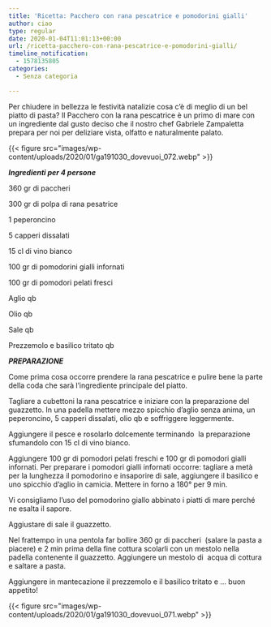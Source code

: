 ```yaml
---
title: 'Ricetta: Pacchero con rana pescatrice e pomodorini gialli'
author: ciao
type: regular
date: 2020-01-04T11:01:13+00:00
url: /ricetta-pacchero-con-rana-pescatrice-e-pomodorini-gialli/
timeline_notification:
  - 1578135805
categories:
  - Senza categoria

---
```

Per chiudere in bellezza le festività natalizie cosa c’è di meglio di un bel piatto di pasta? Il Pacchero con la rana pescatrice è un primo di mare con un ingrediente dal gusto deciso che il nostro chef Gabriele Zampaletta prepara per noi per deliziare vista, olfatto e naturalmente palato.


{{< figure src="images/wp-content/uploads/2020/01/ga191030_dovevuoi_072.webp" >}}


**_Ingredienti per 4 persone_**

360 gr di paccheri

300 gr di polpa di rana pesatrice

1 peperoncino

5 capperi dissalati

15 cl di vino bianco

100 gr di pomodorini gialli infornati

100 gr di pomodori pelati fresci

Aglio qb

Olio qb

Sale qb

Prezzemolo e basilico tritato qb

**_PREPARAZIONE_**

Come prima cosa occorre prendere la rana pescatrice e pulire bene la parte della coda che sarà l’ingrediente principale del piatto.

Tagliare a cubettoni la rana pescatrice e iniziare con la preparazione del guazzetto. In una padella mettere mezzo spicchio d’aglio senza anima, un peperoncino, 5 capperi dissalati, olio qb e soffriggere leggermente.

Aggiungere il pesce e rosolarlo dolcemente terminando&nbsp; la preparazione sfumandolo con 15 cl di vino bianco.

Aggiungere 100 gr di pomodori pelati freschi e 100 gr di pomodori gialli infornati. Per preparare i pomodori gialli infornati occorre: tagliare a metà per la lunghezza il pomodorino e insaporire di sale, aggiungere il basilico e uno spicchio d’aglio in camicia. Mettere in forno a 180° per 9 min.

Vi consigliamo l’uso del pomodorino giallo abbinato i piatti di mare perché ne esalta il sapore.

Aggiustare di sale il guazzetto.

Nel frattempo in una pentola far bollire 360 gr di paccheri&nbsp; (salare la pasta a piacere) e 2 min prima della fine cottura scolarli con un mestolo nella padella contenente il guazzetto. Aggiungere un mestolo di&nbsp; acqua di cottura e saltare a pasta.

Aggiungere in mantecazione il prezzemolo e il basilico tritato e &#8230; buon appetito!


{{< figure src="images/wp-content/uploads/2020/01/ga191030_dovevuoi_071.webp" >}}
